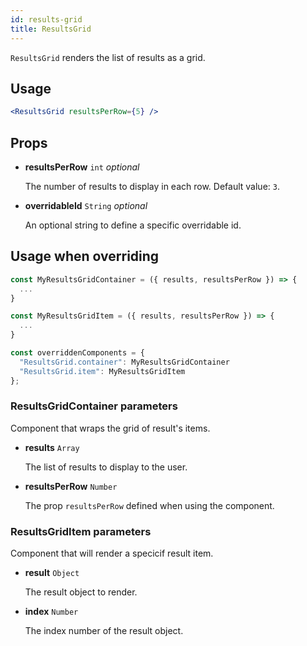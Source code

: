 ```yaml
---
id: results-grid
title: ResultsGrid
---
```


`ResultsGrid` renders the list of results as a grid.

## Usage

```jsx
<ResultsGrid resultsPerRow={5} />
```

## Props

* **resultsPerRow** `int` *optional*

  The number of results to display in each row. Default value: `3`.

* **overridableId** `String` *optional*

  An optional string to define a specific overridable id.

## Usage when overriding

```jsx
const MyResultsGridContainer = ({ results, resultsPerRow }) => {
  ...
}

const MyResultsGridItem = ({ results, resultsPerRow }) => {
  ...
}

const overriddenComponents = {
  "ResultsGrid.container": MyResultsGridContainer
  "ResultsGrid.item": MyResultsGridItem
};
```

### ResultsGridContainer parameters

Component that wraps the grid of result's items.

* **results** `Array`

  The list of results to display to the user.

* **resultsPerRow** `Number`

  The prop `resultsPerRow` defined when using the component.


### ResultsGridItem parameters

Component that will render a specicif result item.

* **result** `Object`

  The result object to render.

* **index** `Number`

  The index number of the result object.
